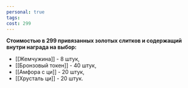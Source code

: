 ```yaml
---
personal: true
tags: 
cost: 299
---
```

**Стоимостью в 299 привязанных золотых слитков и содержащий внутри награда на выбор:**  

- [[Жемчужина]] - 8 штук,
- [[Бронзовый токен]] - 40 штук,
- [[Амфора с ци]] - 20 штук,
- [[Хрусталь ци]] - 20 штук.